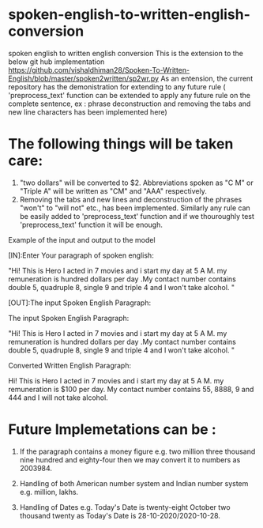 # spoken-english-to-written-english-conversion
spoken english to written english conversion 
This is the extension to the below git hub implementation  
https://github.com/vishaldhiman28/Spoken-To-Written-English/blob/master/spoken2written/sp2wr.py  As an entension, the current repository has the demonistration for extending to any future rule (  'preprocess_text' function can be extended to apply any future rule on the complete sentence, ex : phrase deconstruction and removing the tabs and new line characters has been implemented here)

# The following things will be taken care:

1) "two dollars" will be converted to $2. Abbreviations spoken as "C M" or "Triple A" will be written as "CM" and "AAA" respectively. 
2) Removing the tabs and new lines and deconstruction of the phrases "won't" to "will not" etc., has been implemented. Similarly any rule can be easily added to 'preprocess_text' function and if we thouroughly test 'preprocess_text' function it will be enough.

Example of the input and output to the model 
  

[IN]:Enter Your paragraph of spoken english:

"Hi! This is Hero I acted in 7 movies and i start my day at 5 A M. my remuneration is hundred dollars per day .My contact number contains double 5, quadruple 8, single 9 and triple 4 and I won't             take alcohol. "

[OUT]:The input Spoken English Paragraph: 

The input Spoken English Paragraph: 

"Hi! This is Hero I acted in 7 movies and i start my day at 5 A M. my remuneration is hundred dollars per day .My contact number contains double 5, quadruple 8, single 9 and triple 4 and I won't             take alcohol. "

Converted Written English Paragraph: 
  
  Hi! This is Hero I acted in 7 movies and i start my day at 5 A M. my remuneration is $100 per day. My contact number contains 55, 8888, 9 and 444 and I will not take alcohol.
  
# Future Implemetations can be :

1) If the paragraph contains a money figure e.g. two million three thousand nine hundred and eighty-four then we may convert it to numbers as 2003984.

2) Handling of both American number system and Indian number system e.g. million, lakhs.

3) Handling of Dates e.g. Today's Date is twenty-eight October two thousand twenty as Today's Date is 28-10-2020/2020-10-28.
